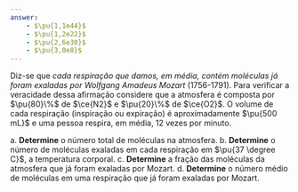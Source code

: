 ```yaml
---
answer:
    - $\pu{1,1e44}$
    - $\pu{1,2e22}$
    - $\pu{2,6e30}$
    - $\pu{3,0e8}$
---
```



Diz-se que *cada respiração que damos, em média, contém moléculas já foram exaladas por Wolfgang Amadeus Mozart* (1756-1791). Para verificar a veracidade dessa afirmação considere que a atmosfera é composta por $\pu{80}\%$ de $\ce{N2}$ e $\pu{20}\%$ de $\ce{O2}$. O volume de cada respiração (inspiração ou expiração) é aproximadamente $\pu{500 mL}$ e uma pessoa respira, em média, 12 vezes por minuto.

a. **Determine** o número total de moléculas na atmosfera.
b. **Determine** o número de moléculas exaladas em cada respiração em $\pu{37 \degree C}$, a temperatura corporal.
c. **Determine** a fração das moléculas da atmosfera que já foram exaladas por Mozart.
d. **Determine** o número médio de moléculas em uma respiração que já foram exaladas por Mozart.
